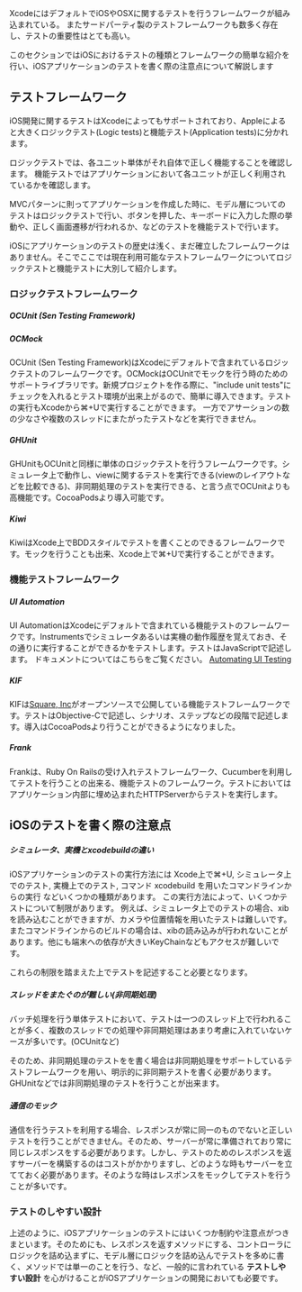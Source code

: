 XcodeにはデフォルトでiOSやOSXに関するテストを行うフレームワークが組み込まれている。
またサードパーティ製のテストフレームワークも数多く存在し、テストの重要性はとても高い。

このセクションではiOSにおけるテストの種類とフレームワークの簡単な紹介を行い、iOSアプリケーションのテストを書く際の注意点について解説します


## テストフレームワーク
iOS開発に関するテストはXcodeによってもサポートされており、Appleによると大きくロジックテスト(Logic tests)と機能テスト(Application tests)に分かれます。

ロジックテストでは、各ユニット単体がそれ自体で正しく機能することを確認します。
機能テストではアプリケーションにおいて各ユニットが正しく利用されているかを確認します。

MVCパターンに則ってアプリケーションを作成した時に、モデル層についてのテストはロジックテストで行い、ボタンを押した、キーボードに入力した際の挙動や、正しく画面遷移が行われるか、などのテストを機能テストで行います。

iOSにアプリケーションのテストの歴史は浅く、まだ確立したフレームワークはありません。そこでここでは現在利用可能なテストフレームワークについてロジックテストと機能テストに大別して紹介します。

### ロジックテストフレームワーク

##### OCUnit (Sen Testing Framework)
##### OCMock 
OCUnit (Sen Testing Framework)はXcodeにデフォルトで含まれているロジックテストのフレームワークです。OCMockはOCUnitでモックを行う時のためのサポートライブラリです。新規プロジェクトを作る際に、"include unit tests"にチェックを入れるとテスト環境が出来上がるので、簡単に導入できます。テストの実行もXcodeから⌘+Uで実行することができます。
一方でアサーションの数の少なさや複数のスレッドにまたがったテストなどを実行できません。

##### GHUnit
GHUnitもOCUnitと同様に単体のロジックテストを行うフレームワークです。シミュレータ上で動作し、viewに関するテストを実行できる(viewのレイアウトなどを比較できる)、非同期処理のテストを実行できる、と言う点でOCUnitよりも高機能です。CocoaPodsより導入可能です。

##### Kiwi
KiwiはXcode上でBDDスタイルでテストを書くことのできるフレームワークです。モックを行うことも出来、Xcode上で⌘+Uで実行することができます。

### 機能テストフレームワーク

##### UI Automation
UI AutomationはXcodeにデフォルトで含まれている機能テストのフレームワークです。Instrumentsでシミュレータあるいは実機の動作履歴を覚えておき、その通りに実行することができるかをテストします。テストはJavaScriptで記述します。
ドキュメントについてはこちらをご覧ください。
[Automating UI Testing](http://developer.apple.com/library/ios/#documentation/DeveloperTools/Conceptual/InstrumentsUserGuide/UsingtheAutomationInstrument/UsingtheAutomationInstrument.html)

##### KIF
KIFは[Square, Inc](https://squareup.com/)がオープンソースで公開している機能テストフレームワークです。テストはObjective-Cで記述し、シナリオ、ステップなどの段階で記述します。導入はCocoaPodsより行うことができるようになりました。

##### Frank
Frankは、Ruby On Railsの受け入れテストフレームワーク、Cucumberを利用してテストを行うことの出来る、機能テストのフレームワーク。テストにおいてはアプリケーション内部に埋め込まれたHTTPServerからテストを実行します。


## iOSのテストを書く際の注意点

##### シミュレータ、実機とxcodebuildの違い
iOSアプリケーションのテストの実行方法には
Xcode上で⌘+U, シミュレータ上でのテスト, 実機上でのテスト, コマンド xcodebuild を用いたコマンドラインからの実行
などいくつかの種類があります。
この実行方法によって、いくつかテストについて制限があります。
例えば、シミュレータ上でのテストの場合、xibを読み込むことができますが、カメラや位置情報を用いたテストは難しいです。
またコマンドラインからのビルドの場合は、xibの読み込みが行われないことがあります。他にも端末への依存が大きいKeyChainなどもアクセスが難しいです。

これらの制限を踏まえた上でテストを記述すること必要となります。

##### スレッドをまたぐのが難しい(非同期処理)
バッチ処理を行う単体テストにおいて、テストは一つのスレッド上で行われることが多く、複数のスレッドでの処理や非同期処理はあまり考慮に入れていないケースが多いです。(OCUnitなど)

そのため、非同期処理のテストをを書く場合は非同期処理をサポートしているテストフレームワークを用い、明示的に非同期テストを書く必要があります。GHUnitなどでは非同期処理のテストを行うことが出来ます。


##### 通信のモック
通信を行うテストを利用する場合、レスポンスが常に同一のものでないと正しいテストを行うことができません。そのため、サーバーが常に準備されており常に同じレスポンスをする必要があります。しかし、テストのためのレスポンスを返すサーバーを構築するのはコストがかかりますし、どのような時もサーバーを立てておく必要があります。そのような時はレスポンスをモックしてテストを行うことが多いです。


### テストのしやすい設計

上述のように、iOSアプリケーションのテストにはいくつか制約や注意点がつきまといます。そのためにも、レスポンスを返すメソッドにする、コントローラにロジックを詰め込まずに、モデル層にロジックを詰め込んでテストを多めに書く、メソッドでは単一のことを行う、など、一般的に言われている **テストしやすい設計** を心がけることがiOSアプリケーションの開発においても必要です。



